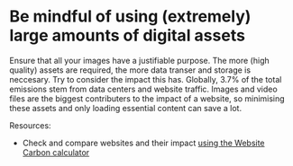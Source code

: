 # Be mindful of using (extremely) large amounts of digital assets

Ensure that all your images have a justifiable purpose. The more (high quality) assets are required, the more data transer and storage is neccesary. Try to consider the impact this has. Globally, 3.7% of the total emissions stem from data centers and website traffic. Images and video files are the biggest contributers to the impact of a website, so minimising these assets and only loading essential content can save a lot. 

Resources: 

- Check and compare websites and their impact [using the Website Carbon calculator](https://www.websitecarbon.com/)
